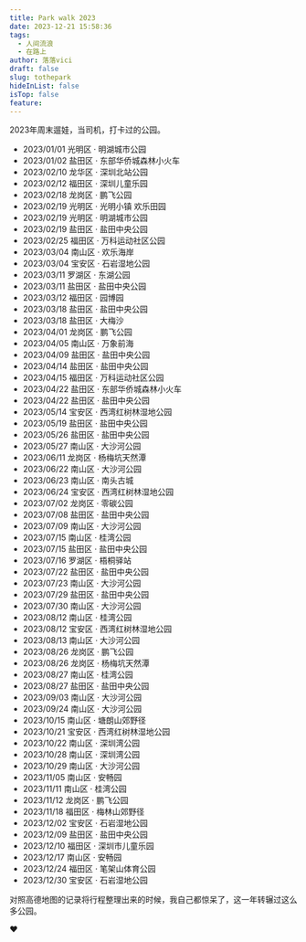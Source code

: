 ```yaml
---
title: Park walk 2023
date: 2023-12-21 15:58:36
tags:
  - 人间流浪
  - 在路上
author: 落落vici
draft: false
slug: tothepark
hideInList: false
isTop: false
feature:
---
```

2023年周末遛娃，当司机，打卡过的公园。

- 2023/01/01  光明区 · 明湖城市公园 
- 2023/01/02  盐田区 · 东部华侨城森林小火车 
- 2023/02/10  龙华区 · 深圳北站公园 
- 2023/02/12  福田区 · 深圳儿童乐园 
- 2023/02/18  龙岗区 · 鹏飞公园 
- 2023/02/19  光明区 · 光明小镇 欢乐田园 
- 2023/02/19  光明区 · 明湖城市公园 
- 2023/02/19  盐田区 · 盐田中央公园 
- 2023/02/25  福田区 · 万科运动社区公园 
- 2023/03/04  南山区 · 欢乐海岸 
- 2023/03/04  宝安区 · 石岩湿地公园 
- 2023/03/11  罗湖区 · 东湖公园 
- 2023/03/11  盐田区 · 盐田中央公园 
- 2023/03/12  福田区 · 园博园 
- 2023/03/18  盐田区 · 盐田中央公园 
- 2023/03/18  盐田区 · 大梅沙 
- 2023/04/01  龙岗区 · 鹏飞公园 
- 2023/04/05  南山区 · 万象前海
- 2023/04/09  盐田区 · 盐田中央公园
- 2023/04/14  盐田区 · 盐田中央公园
- 2023/04/15  福田区 · 万科运动社区公园
- 2023/04/22  盐田区 · 东部华侨城森林小火车
- 2023/04/22  盐田区 · 盐田中央公园
- 2023/05/14  宝安区 · 西湾红树林湿地公园
- 2023/05/19  盐田区 · 盐田中央公园
- 2023/05/26  盐田区 · 盐田中央公园
- 2023/05/27  南山区 · 大沙河公园
- 2023/06/11  龙岗区 · 杨梅坑天然潭
- 2023/06/22  南山区 · 大沙河公园
- 2023/06/23  南山区 · 南头古城
- 2023/06/24  宝安区 · 西湾红树林湿地公园
- 2023/07/02  龙岗区 · 零碳公园
- 2023/07/08  盐田区 · 盐田中央公园
- 2023/07/09  南山区 · 大沙河公园
- 2023/07/15  南山区 · 桂湾公园
- 2023/07/15  盐田区 · 盐田中央公园
- 2023/07/16  罗湖区 · 梧桐驿站
- 2023/07/22  盐田区 · 盐田中央公园
- 2023/07/23  南山区 · 大沙河公园
- 2023/07/29  盐田区 · 盐田中央公园
- 2023/07/30  南山区 · 大沙河公园
- 2023/08/12  南山区 · 桂湾公园
- 2023/08/12  宝安区 · 西湾红树林湿地公园
- 2023/08/13  南山区 · 大沙河公园
- 2023/08/26  龙岗区 · 鹏飞公园
- 2023/08/26  龙岗区 · 杨梅坑天然潭
- 2023/08/27  南山区 · 桂湾公园
- 2023/08/27  盐田区 · 盐田中央公园
- 2023/09/03  南山区 · 大沙河公园
- 2023/09/24  南山区 · 大沙河公园
- 2023/10/15  南山区 · 塘朗山郊野径
- 2023/10/21  宝安区 · 西湾红树林湿地公园
- 2023/10/22  南山区 · 深圳湾公园
- 2023/10/28  南山区 · 深圳湾公园
- 2023/10/29  南山区 · 大沙河公园
- 2023/11/05  南山区 · 安畅园
- 2023/11/11  南山区 · 桂湾公园
- 2023/11/12  龙岗区 · 鹏飞公园
- 2023/11/18  福田区 · 梅林山郊野径
- 2023/12/02  宝安区 · 石岩湿地公园
- 2023/12/09  盐田区 · 盐田中央公园
- 2023/12/10  福田区 · 深圳市儿童乐园
- 2023/12/17  南山区 · 安畅园
- 2023/12/24  福田区 · 笔架山体育公园
- 2023/12/30  宝安区 · 石岩湿地公园

对照高德地图的记录将行程整理出来的时候，我自己都惊呆了，这一年转辗过这么多公园。

❤